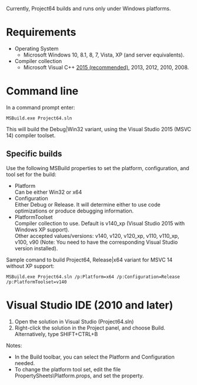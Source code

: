 Currently, Project64 builds and runs only under Windows platforms.

# Requirements
* Operating System
  * Microsoft Windows 10, 8.1, 8, 7, Vista, XP (and server equivalents).
* Compiler collection
  * Microsoft Visual C++ [2015 (recommended)](https://www.visualstudio.com/en-us/products/visual-studio-community-vs.aspx), 2013, 2012, 2010, 2008.

# Command line
In a command prompt enter:
```
MSBuild.exe Project64.sln
```
This will build the Debug|Win32 variant, using the Visual Studio 2015 (MSVC 14) compiler toolset.

## Specific builds
Use the following MSBuild properties to set the platform, configuration, and tool set for the build:
* Platform<br/>
  Can be either Win32 or x64
* Configuration<br/>
  Either Debug or Release. It will determine either to use code optimizations or produce debugging information.
* PlatformToolset<br/>
  Compiler collection to use. Default is v140_xp (Visual Studio 2015 with Windows XP support).<br/>
  Other accepted values/versions: v140, v120, v120_xp, v110, v110_xp, v100, v90 (Note: You need to have the corresponding Visual Studio version installed).

Sample comand to build Project64, Release|x64 variant for MSVC 14 without XP support:
```
MSBuild.exe Project64.sln /p:Platform=x64 /p:Configuration=Release /p:PlatformToolset=v140
```

# Visual Studio IDE (2010 and later)
1. Open the solution in Visual Studio (Project64.sln)
2. Right-click the solution in the Project panel, and choose Build.<br/>
   Alternatively, type SHIFT+CTRL+B

Notes:
* In the Build toolbar, you can select the Platform and Configuration needed.
* To change the platform tool set, edit the file PropertySheets\Platform.props, and set the <PlatformToolSet> property.